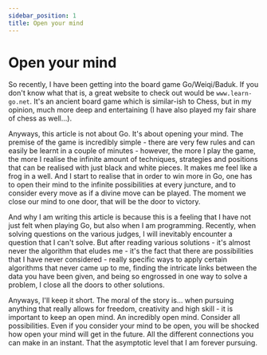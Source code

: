 ```yaml
---
sidebar_position: 1
title: Open your mind
---
```


# Open your mind

So recently, I have been getting into the board game Go/Weiqi/Baduk. If you don't
know what that is, a great website to check out would be `www.learn-go.net`. It's
an ancient board game which is similar-ish to Chess, but in my opinion, much more
deep and entertaining (I have also played my fair share of chess as well...).

Anyways, this article is not about Go. It's about opening your mind. The premise
of the game is incredibly simple - there are very few rules and can easily be
learnt in a couple of minutes - however, the more I play the game, the more I realise
the infinite amount of techniques, strategies and positions that can be realised
with just black and white pieces. It makes me feel like a frog in a well. And I start
to realise that in order to win more in Go, one has to open their mind to the infinite
possibilities at every juncture, and to consider every move as if a divine move
can be played. The moment we close our mind to one door, that will be
the door to victory.

And why I am writing this article is because this is a feeling that I have not
just felt when playing Go, but also when I am programming. Recently, when solving
questions on the various judges, I will inevitably encounter a question that I can't solve.
But after reading various solutions - it's almost never the algorithm that eludes me -
it's the fact that there are possibilities that I have never considered - really specific
ways to apply certain algorithms that never came up to me, finding the intricate links
between the data you have been given, and being so engrossed in one way to solve a problem,
I close all the doors to other solutions.

Anyways, I'll keep it short. The moral of the story is... when pursuing anything that
really allows for freedom, creativity and high skill - it is important to keep an
open mind. An incredibly open mind. Consider all possibilities. Even if you consider
your mind to be open, you will be shocked how open your mind will get in the future.
All the different connections you can make in an instant. That the asymptotic level
that I am forever pursuing.
